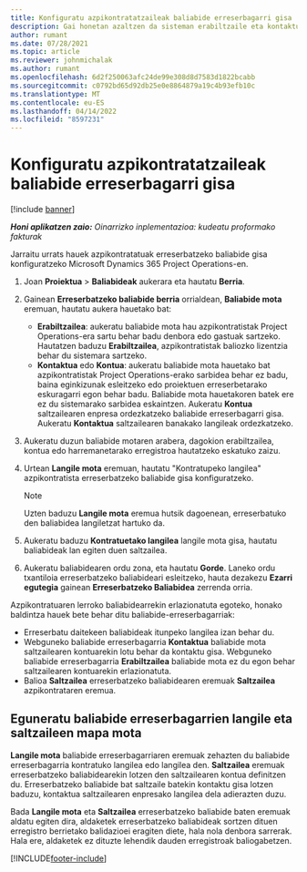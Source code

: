 ```yaml
---
title: Konfiguratu azpikontratatzaileak baliabide erreserbagarri gisa
description: Gai honetan azaltzen da sisteman erabiltzaile eta kontaktuetatik sortutako azpikontratazio baliabideak nola konfiguratu eta mantendu, azpikontratekin lotu ahal izateko Microsoft Dynamics 365 Project Operations-en.
author: rumant
ms.date: 07/28/2021
ms.topic: article
ms.reviewer: johnmichalak
ms.author: rumant
ms.openlocfilehash: 6d2f250063afc24de99e308d8d7583d1822bcabb
ms.sourcegitcommit: c0792bd65d92db25e0e8864879a19c4b93efb10c
ms.translationtype: MT
ms.contentlocale: eu-ES
ms.lasthandoff: 04/14/2022
ms.locfileid: "8597231"
---
```

# <a name="set-up-subcontractors-as-bookable-resources"></a>Konfiguratu azpikontratatzaileak baliabide erreserbagarri gisa

[!include [banner](../../includes/dataverse-preview.md)]

_**Honi aplikatzen zaio:** Oinarrizko inplementazioa: kudeatu proformako fakturak_

Jarraitu urrats hauek azpikontratatuak erreserbatzeko baliabide gisa konfiguratzeko Microsoft Dynamics 365 Project Operations-en.

1. Joan **Proiektua** \> **Baliabideak** aukerara eta hautatu **Berria**.
2. Gainean **Erreserbatzeko baliabide berria** orrialdean, **Baliabide mota** eremuan, hautatu aukera hauetako bat:

    - **Erabiltzailea**: aukeratu baliabide mota hau azpikontratistak Project Operations-era sartu behar badu denbora edo gastuak sartzeko. Hautatzen baduzu **Erabiltzailea**, azpikontratistak baliozko lizentzia behar du sistemara sartzeko.
    - **Kontaktua** edo **Kontua**: aukeratu baliabide mota hauetako bat azpikontratistak Project Operations-erako sarbidea behar ez badu, baina eginkizunak esleitzeko edo proiektuen erreserbetarako eskuragarri egon behar badu. Baliabide mota hauetakoren batek ere ez du sistemarako sarbidea eskaintzen. Aukeratu **Kontua** saltzailearen enpresa ordezkatzeko baliabide erreserbagarri gisa. Aukeratu **Kontaktua** saltzailearen banakako langileak ordezkatzeko.

3. Aukeratu duzun baliabide motaren arabera, dagokion erabiltzailea, kontua edo harremanetarako erregistroa hautatzeko eskatuko zaizu.
4. Urtean **Langile mota** eremuan, hautatu "Kontratupeko langilea" azpikontratista erreserbatzeko baliabide gisa konfiguratzeko.

    > [!NOTE]
    > Uzten baduzu **Langile mota** eremua hutsik dagoenean, erreserbatuko den baliabidea langiletzat hartuko da.

5. Aukeratu baduzu **Kontratuetako langilea** langile mota gisa, hautatu baliabideak lan egiten duen saltzailea.
6. Aukeratu baliabidearen ordu zona, eta hautatu **Gorde**. Laneko ordu txantiloia erreserbatzeko baliabideari esleitzeko, hauta dezakezu **Ezarri egutegia** gainean **Erreserbatzeko Baliabidea** zerrenda orria.

Azpikontratuaren lerroko baliabidearrekin erlazionatuta egoteko, honako baldintza hauek bete behar ditu baliabide-erreserbagarriak:

- Erreserbatu daitekeen baliabideak itunpeko langilea izan behar du.
- Webguneko baliabide erreserbagarria **Kontaktua** baliabide mota saltzailearen kontuarekin lotu behar da kontaktu gisa. Webguneko baliabide erreserbagarria **Erabiltzailea** baliabide mota ez du egon behar saltzailearen kontuarekin erlazionatuta.
- Balioa **Saltzailea** erreserbatzeko baliabidearen eremuak **Saltzailea** azpikontrataren eremua.

## <a name="update-the-type-of-worker-and-vendor-mapping-for-bookable-resources"></a>Eguneratu baliabide erreserbagarrien langile eta saltzaileen mapa mota

**Langile mota** baliabide erreserbagarriaren eremuak zehazten du baliabide erreserbagarria kontratuko langilea edo langilea den. **Saltzailea** eremuak erreserbatzeko baliabidearekin lotzen den saltzailearen kontua definitzen du. Erreserbatzeko baliabide bat saltzaile batekin kontaktu gisa lotzen baduzu, kontaktua saltzailearen enpresako langilea dela adierazten duzu.

Bada **Langile mota** eta **Saltzailea** erreserbatzeko baliabide baten eremuak aldatu egiten dira, aldaketek erreserbatzeko baliabideak sortzen dituen erregistro berrietako balidazioei eragiten diete, hala nola denbora sarrerak. Hala ere, aldaketek ez dituzte lehendik dauden erregistroak baliogabetzen.

[!INCLUDE[footer-include](../../includes/footer-banner.md)]
